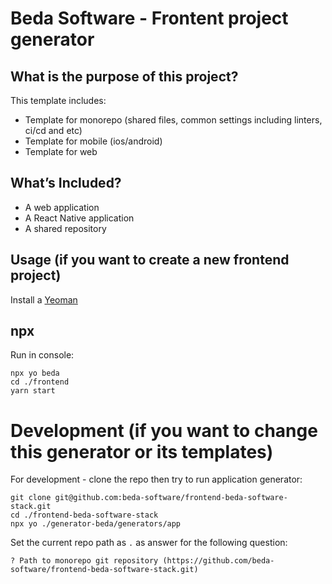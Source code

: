 # Beda Software - Frontent project generator

## What is the purpose of this project?

This template includes:

- Template for monorepo (shared files, common settings including linters, ci/cd and etc)
- Template for mobile (ios/android)
- Template for web


## What’s Included?
- A web application
- A React Native application
- A shared repository


## Usage (if you want to create a new frontend project)

Install a [Yeoman](https://www.npmjs.com/package/yo)
``` ```

## npx

Run in console:

```
npx yo beda
cd ./frontend
yarn start
```

# Development (if you want to change this generator or its templates)

For development - clone the repo then try to run application generator:

```
git clone git@github.com:beda-software/frontend-beda-software-stack.git
cd ./frontend-beda-software-stack
npx yo ./generator-beda/generators/app
```

Set the current repo path as `.` as answer for the following question:

```
? Path to monorepo git repository (https://github.com/beda-software/frontend-beda-software-stack.git)
```
